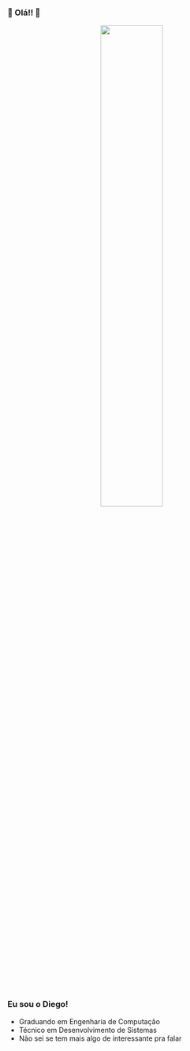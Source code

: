 ### :stars: Olá!! :rainbow:
<p align="center">
  <img 
    src="https://i.gifer.com/NSjT.gif"
    width="50%"> 
 </p>

### Eu sou o Diego!
- Graduando em Engenharia de Computação
- Técnico em Desenvolvimento de Sistemas
- Não sei se tem mais algo de interessante pra falar
<!--
**di3goCS/di3goCS** is a ✨ _special_ ✨ repository because its `README.md` (this file) appears on your GitHub profile.

Here are some ideas to get you started:

- 🔭 I’m currently working on ...
- 🌱 I’m currently learning ...
- 👯 I’m looking to collaborate on ...
- 🤔 I’m looking for help with ...
- 💬 Ask me about ...
- 📫 How to reach me: ...
- 😄 Pronouns: ...
- ⚡ Fun fact: ...
-->
